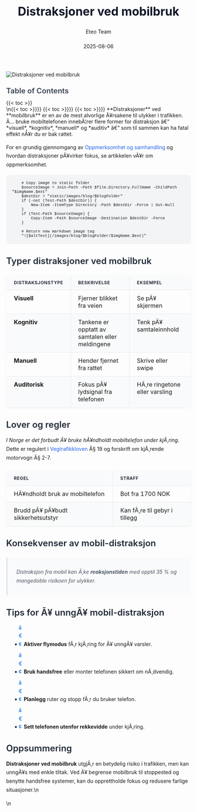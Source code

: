 ﻿---
title: "Distraksjoner ved mobilbruk"
date: 2025-08-06
draft: false
author: "Eteo Team"
description: "Lær om farene ved mobilbruk mens du kjører, hvordan mobiltelefonen distraherer føreren og tiltak for å unngå farlige situasjoner i trafikken."
categories: ["Driving Theory"]
tags: ["driving", "theory", "safety"]
featured_image: "/images/blog/distraksjoner-mobil/distraksjoner-mobil-image.svg"
---

<style>
/* Base text styling */
.article-content {
  font-family: 'Inter', -apple-system, BlinkMacSystemFont, 'Segoe UI', Roboto, Oxygen, Ubuntu, Cantarell, 'Open Sans', 'Helvetica Neue', sans-serif;
  line-height: 1.6;
  color: #1f2937;
  font-size: 16px;
}

/* Headers */
h1 {
  font-size: 2rem;
  font-weight: 700;
  margin: 2rem 0 1.5rem;
  color: #111827;
}

h2 {
  font-size: 1.5rem;
  font-weight: 600;
  margin: 2rem 0 1rem;
  color: #1f2937;
}

h3 {
  font-size: 1.25rem;
  font-weight: 600;
  margin: 1.5rem 0 0.75rem;
  color: #374151;
}

/* Paragraphs */
p {
  margin: 1rem 0;
  line-height: 1.7;
}

/* Lists */
ul, ol {
  margin: 1rem 0 1rem 1.5rem;
  padding-left: 1rem;
}

li {
  margin-bottom: 0.5rem;
  line-height: 1.6;
  position: relative;
  padding-left: 0.5rem;
}

ul > li::before {
  content: 'â€¢';
  color: #3b82f6;
  font-weight: bold;
  display: inline-block;
  width: 1em;
  margin-left: -1em;
}

/* Links */
a {
  color: #2563eb;
  text-decoration: none;
  transition: color 0.2s ease;
}

a:hover {
  color: #1d4ed8;
  text-decoration: underline;
}

/* Code blocks */
pre, code {
  font-family: 'SFMono-Regular', Consolas, 'Liberation Mono', Menlo, monospace;
  background-color: #f3f4f6;
  border-radius: 0.375rem;
  font-size: 0.875em;
}

pre {
  padding: 1rem;
  overflow-x: auto;
  margin: 1rem 0;
}

code {
  padding: 0.2em 0.4em;
}

/* Blockquotes */
blockquote {
  border-left: 4px solid #e5e7eb;
  margin: 1.5rem 0;
  padding: 0.75rem 1rem 0.75rem 1.5rem;
  background-color: #f9fafb;
  color: #4b5563;
  font-style: italic;
}

/* Tables */
table {
  margin: 1.5rem auto !important;
  border-collapse: collapse !important;
  width: 100% !important;
  max-width: 100%;
  box-shadow: 0 1px 3px rgba(0,0,0,0.1) !important;
  border-radius: 0.5rem !important;
  overflow: hidden !important;
  border: 1px solid #e5e7eb !important;
  display: table !important;
}

th, td {
  padding: 0.75rem 1.25rem !important;
  text-align: left !important;
  border: 1px solid #e5e7eb !important;
  vertical-align: top;
}

th {
  background-color: #f9fafb !important;
  font-weight: 600 !important;
  color: #111827 !important;
  text-transform: uppercase !important;
  font-size: 0.75rem !important;
  letter-spacing: 0.05em !important;
}

tr:nth-child(even) {
  background-color: #f9fafb !important;
}

tr:hover {
  background-color: #f3f4f6 !important;
}

/* Responsive adjustments */
@media (max-width: 768px) {
  .article-content {
    font-size: 15px;
  }
  
  h1 { font-size: 1.75rem; }
  h2 { font-size: 1.375rem; }
  h3 { font-size: 1.125rem; }
  
  table {
    display: block !important;
    overflow-x: auto !important;
    -webkit-overflow-scrolling: touch;
  }
}
</style>


<div class="blog-content">
  <div class="featured-image">
    <img src="/images/blog/distraksjoner-mobil/distraksjoner-mobil-image.svg" alt="Distraksjoner ved mobilbruk" class="img-fluid rounded">
  </div>

  <div class="toc-container mt-4 mb-4">
    <h3>Table of Contents</h3>
    {{< toc >}}
  </div>

  <div class="blog-body">\n{{< toc >}}}}
{{< toc >}}}}
{{< toc >}}}}
**Distraksjoner** ved **mobilbruk** er en av de mest alvorlige Ã¥rsakene til ulykker i trafikken. Ã… bruke mobiltelefonen innebÃ¦rer flere former for distraksjon â€“ *visuell*, *kognitiv*, *manuell* og *auditiv* â€“ som til sammen kan ha fatal effekt nÃ¥r du er bak rattet.

For en grundig gjennomgang av [Oppmerksomhet og samhandling](/blogs/teori/oppmerksomhet-og-samhandling "Oppmerksomhet og samhandling - Fokus og samarbeid i trafikken") og hvordan distraksjoner pÃ¥virker fokus, se artikkelen vÃ¥r om oppmerksomhet.


        
        
        # Copy image to static folder
        $sourceImage = Join-Path -Path $file.Directory.FullName -ChildPath "$imgName.$ext"
        $destDir = "static/images/blog/$blogFolder"
        if (-not (Test-Path $destDir)) {
            New-Item -ItemType Directory -Path $destDir -Force | Out-Null
        }
        if (Test-Path $sourceImage) {
            Copy-Item -Path $sourceImage -Destination $destDir -Force
        }
        
        # Return new markdown image tag
        "![$altText](/images/blog/$blogFolder/$imgName.$ext)"
    

## Typer distraksjoner ved mobilbruk

| Distraksjonstype   | Beskrivelse                                        | Eksempel               |
|--------------------|----------------------------------------------------|------------------------|
| **Visuell**        | Fjerner blikket fra veien                          | Se pÃ¥ skjermen         |
| **Kognitiv**       | Tankene er opptatt av samtalen eller meldingene     | Tenk pÃ¥ samtaleinnhold |
| **Manuell**        | Hender fjernet fra rattet                          | Skrive eller swipe     |
| **Auditorisk**     | Fokus pÃ¥ lydsignal fra telefonen                   | HÃ¸re ringetone eller varsling |

## Lover og regler

*I Norge er det forbudt Ã¥ bruke hÃ¥ndholdt mobiltelefon under kjÃ¸ring.* Dette er regulert i [Vegtrafikkloven](/blogs/teori/lover-og-forskrifter "Lover og forskrifter - Oversikt over norske trafikklover og forskrifter") Â§ 19 og forskrift om kjÃ¸rende motorvogn Â§ 2-7.

| Regel                          | Straff                         |
|--------------------------------|--------------------------------|
| HÃ¥ndholdt bruk av mobiltelefon | Bot fra 1700 NOK               |
| Brudd pÃ¥ pÃ¥budt sikkerhetsutstyr| Kan fÃ¸re til gebyr i tillegg   |

## Konsekvenser av mobil-distraksjon

>Distraksjon fra mobil kan Ã¸ke **reaksjonstiden** med opptil 35 % og mangedoble risikoen for ulykker.

## Tips for Ã¥ unngÃ¥ mobil-distraksjon

* **Aktiver flymodus** fÃ¸r kjÃ¸ring for Ã¥ unngÃ¥ varsler.
* **Bruk handsfree** eller monter telefonen sikkert om nÃ¸dvendig.
* **Planlegg** ruter og stopp fÃ¸r du bruker telefon.
* **Sett telefonen utenfor rekkevidde** under kjÃ¸ring.

## Oppsummering

**Distraksjoner ved mobilbruk** utgjÃ¸r en betydelig risiko i trafikken, men kan unngÃ¥s med enkle tiltak. Ved Ã¥ begrense mobilbruk til stoppested og benytte handsfree systemer, kan du opprettholde fokus og redusere farlige situasjoner.\n  </div>\n</div>